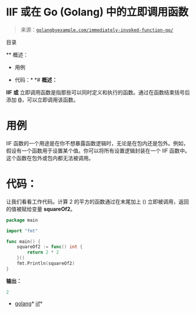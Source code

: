 <!--yml

类别：未分类

日期：2024-10-13 06:10:48

-->

# IIF 或在 Go (Golang) 中的立即调用函数

> 来源：[`golangbyexample.com/immediately-invoked-function-go/`](https://golangbyexample.com/immediately-invoked-function-go/)

目录

**   概述：

+   用例

+   代码：*  *# **概述：**

**IIF 或** 立即调用函数是指那些可以同时定义和执行的函数。通过在函数结束括号后添加 **()**，可以立即调用该函数。

# **用例**

IIF 函数的一个用途是在你不想暴露函数逻辑时，无论是在包内还是包外。例如，假设有一个函数用于设置某个值。你可以将所有设置逻辑封装在一个 IIF 函数中。这个函数在包外或包内都无法被调用。

# **代码：**

让我们看看工作代码。计算 2 的平方的函数通过在末尾加上 () 立即被调用，返回的值被赋给变量 **squareOf2**。

```go
package main

import "fmt"

func main() {
    squareOf2 := func() int {
        return 2 * 2
    }()
    fmt.Println(squareOf2)
}
```

**输出：**

```go
2
```

+   [golang](https://golangbyexample.com/tag/golang/)*   [iif](https://golangbyexample.com/tag/iif/)*

